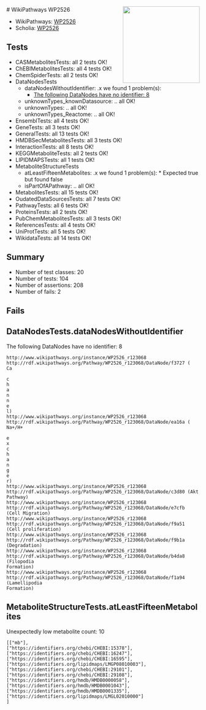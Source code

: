 <img style="float: right; width: 200px" src="https://upload.wikimedia.org/wikipedia/commons/thumb/8/83/Wplogo_with_text_500.png/640px-Wplogo_with_text_500.png" />
# WikiPathways WP2526

* WikiPathways: [WP2526](https://new.wikipathways.org/pathways/WP2526)
* Scholia: [WP2526](https://scholia.toolforge.org/wikipathways/WP2526)
## Tests
* CASMetabolitesTests: all 2 tests OK!
* ChEBIMetabolitesTests: all 4 tests OK!
* ChemSpiderTests: all 2 tests OK!
* DataNodesTests
    * dataNodesWithoutIdentifier: .x we found 1 problem(s):
        * [The following DataNodes have no identifier: 8](#d2d32fa7)
    * unknownTypes_knownDatasource: .. all OK!
    * unknownTypes: .. all OK!
    * unknownTypes_Reactome: .. all OK!
* EnsemblTests: all 4 tests OK!
* GeneTests: all 3 tests OK!
* GeneralTests: all 13 tests OK!
* HMDBSecMetabolitesTests: all 3 tests OK!
* InteractionTests: all 8 tests OK!
* KEGGMetaboliteTests: all 2 tests OK!
* LIPIDMAPSTests: all 1 tests OK!
* MetaboliteStructureTests
    * atLeastFifteenMetabolites: .x we found 1 problem(s):
            * Expected true but found false
    * isPartOfAPathway: .. all OK!
* MetabolitesTests: all 15 tests OK!
* OudatedDataSourcesTests: all 7 tests OK!
* PathwayTests: all 6 tests OK!
* ProteinsTests: all 2 tests OK!
* PubChemMetabolitesTests: all 3 tests OK!
* ReferencesTests: all 4 tests OK!
* UniProtTests: all 5 tests OK!
* WikidataTests: all 14 tests OK!


## Summary

* Number of test classes: 20
* Number of tests: 104
* Number of assertions: 208
* Number of fails: 2

## Fails

<a name="d2d32fa7" />

## DataNodesTests.dataNodesWithoutIdentifier

The following DataNodes have no identifier: 8
```
http://www.wikipathways.org/instance/WP2526_r123068 http://rdf.wikipathways.org/Pathway/WP2526_r123068/DataNode/f3727 (
Ca

c
h
a
n
n
e
l)
http://www.wikipathways.org/instance/WP2526_r123068 http://rdf.wikipathways.org/Pathway/WP2526_r123068/DataNode/ea16a (
Na+/H+

e
x
c
h
a
n
g
e
r)
http://www.wikipathways.org/instance/WP2526_r123068 http://rdf.wikipathways.org/Pathway/WP2526_r123068/DataNode/c3d80 (Akt
Pathway)
http://www.wikipathways.org/instance/WP2526_r123068 http://rdf.wikipathways.org/Pathway/WP2526_r123068/DataNode/e7cfb (Cell Migration)
http://www.wikipathways.org/instance/WP2526_r123068 http://rdf.wikipathways.org/Pathway/WP2526_r123068/DataNode/f9a51 (Cell proliferation)
http://www.wikipathways.org/instance/WP2526_r123068 http://rdf.wikipathways.org/Pathway/WP2526_r123068/DataNode/f9b1a (Degradation)
http://www.wikipathways.org/instance/WP2526_r123068 http://rdf.wikipathways.org/Pathway/WP2526_r123068/DataNode/b4da8 (Filopodia
Formation)
http://www.wikipathways.org/instance/WP2526_r123068 http://rdf.wikipathways.org/Pathway/WP2526_r123068/DataNode/f1a94 (Lamellipodia
Formation)
```

<a name="3b0f9366" />

## MetaboliteStructureTests.atLeastFifteenMetabolites

Unexpectedly low metabolite count: 10

```
[["mb"],
["https://identifiers.org/chebi/CHEBI:15378"],
["https://identifiers.org/chebi/CHEBI:16247"],
["https://identifiers.org/chebi/CHEBI:16595"],
["https://identifiers.org/lipidmaps/LMGP08010003"],
["https://identifiers.org/chebi/CHEBI:29101"],
["https://identifiers.org/chebi/CHEBI:29108"],
["https://identifiers.org/hmdb/HMDB0000058"],
["https://identifiers.org/hmdb/HMDB0001043"],
["https://identifiers.org/hmdb/HMDB0001335"],
["https://identifiers.org/lipidmaps/LMGL02010000"]
]
```


